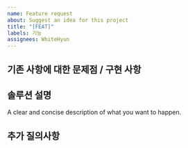 ```yaml
---
name: Feature request
about: Suggest an idea for this project
title: "[FEAT]"
labels: 기능
assignees: WhiteHyun
---
```


## 기존 사항에 대한 문제점 / 구현 사항

## 솔루션 설명

A clear and concise description of what you want to happen.

## 추가 질의사항
